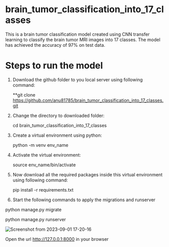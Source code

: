 # brain_tumor_classification_into_17_classes
This is a brain tumor classification model created using CNN transfer learning to classify the brain tumor MRI images into 17 classes. The model has achieved the accuracy of 97% on test data.

# Steps to run the model
1. Download the github folder to you local server using following command:
   
   **git clone https://github.com/anu81785/brain_tumor_classification_into_17_classes.git

3. Change the directory to downloaded folder:
   
   cd brain_tumor_classification_into_17_classes

5. Create a virtual environment using python:
   
   python -m venv env_name

7. Activate the virtual environment:
   
   source env_name/bin/activate

9. Now download all the required packages inside this virtual environment using following command:
    
   pip install -r requirements.txt

11. Start the following commands to apply the migrations and runserver
    
   python manage.py migrate
   
   python manage.py runserver

   ![Screenshot from 2023-09-01 17-20-16](https://github.com/anu81785/brain_tumor_classification_into_17_classes/assets/89373629/3de9c5eb-f486-4af3-b1be-61d97c5df148)

   Open the url http://127.0.0.1:8000 in your browser

   

   

   
